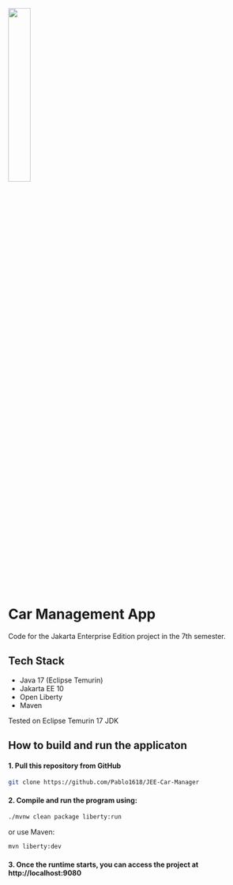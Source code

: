 <img src="https://javastart.pl/img/jakartaee_logo.jpg" width="30%" height="auto">

# Car Management App

Code for the Jakarta Enterprise Edition project in the 7th semester.
## Tech Stack
- Java 17 (Eclipse Temurin)
- Jakarta EE 10
- Open Liberty
- Maven

Tested on Eclipse Temurin 17 JDK

## How to build and run the applicaton

#### 1. Pull this repository from GitHub
```bash
git clone https://github.com/Pablo1618/JEE-Car-Manager
```
#### 2. Compile and run the program using:
```bash
./mvnw clean package liberty:run
```
or use Maven:
```bash
mvn liberty:dev
```

#### 3. Once the runtime starts, you can access the project at http://localhost:9080